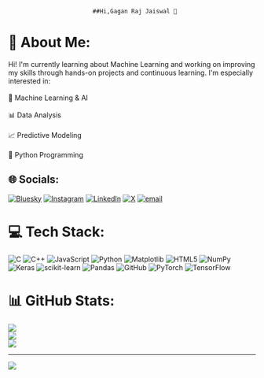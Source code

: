                             ##Hi,Gagan Raj Jaiswal 👋
# 💫 About Me:
Hi! I'm currently learning about Machine Learning and working on improving my skills through hands-on projects and continuous learning. I'm especially interested in:<br><br>🤖 Machine Learning & AI<br><br>📊 Data Analysis<br><br>📈 Predictive Modeling<br><br>🐍 Python Programming


## 🌐 Socials:
[![Bluesky](https://img.shields.io/badge/bluesky-0285FF?style=for-the-badge&logo=bluesky&logoColor=%23FFFFFF)](https://bsky.app/profile/Gagan5500) [![Instagram](https://img.shields.io/badge/Instagram-%23E4405F.svg?logo=Instagram&logoColor=white)](https://instagram.com/gagan_raj5505) [![LinkedIn](https://img.shields.io/badge/LinkedIn-%230077B5.svg?logo=linkedin&logoColor=white)](https://linkedin.com/in/gagan-raj-jaiswal-71ba3a2a8) [![X](https://img.shields.io/badge/X-black.svg?logo=X&logoColor=white)](https://x.com/@gagan_raj5505) [![email](https://img.shields.io/badge/Email-D14836?logo=gmail&logoColor=white)](mailto:gaganjai2007@gmail.com) 

# 💻 Tech Stack:
![C](https://img.shields.io/badge/c-%2300599C.svg?style=for-the-badge&logo=c&logoColor=white) ![C++](https://img.shields.io/badge/c++-%2300599C.svg?style=for-the-badge&logo=c%2B%2B&logoColor=white) ![JavaScript](https://img.shields.io/badge/javascript-%23323330.svg?style=for-the-badge&logo=javascript&logoColor=%23F7DF1E) ![Python](https://img.shields.io/badge/python-3670A0?style=for-the-badge&logo=python&logoColor=ffdd54) ![Matplotlib](https://img.shields.io/badge/Matplotlib-%23ffffff.svg?style=for-the-badge&logo=Matplotlib&logoColor=black) ![HTML5](https://img.shields.io/badge/html5-%23E34F26.svg?style=for-the-badge&logo=html5&logoColor=white) ![NumPy](https://img.shields.io/badge/numpy-%23013243.svg?style=for-the-badge&logo=numpy&logoColor=white) ![Keras](https://img.shields.io/badge/Keras-%23D00000.svg?style=for-the-badge&logo=Keras&logoColor=white) ![scikit-learn](https://img.shields.io/badge/scikit--learn-%23F7931E.svg?style=for-the-badge&logo=scikit-learn&logoColor=white) ![Pandas](https://img.shields.io/badge/pandas-%23150458.svg?style=for-the-badge&logo=pandas&logoColor=white) ![GitHub](https://img.shields.io/badge/github-%23121011.svg?style=for-the-badge&logo=github&logoColor=white) ![PyTorch](https://img.shields.io/badge/PyTorch-%23EE4C2C.svg?style=for-the-badge&logo=PyTorch&logoColor=white) ![TensorFlow](https://img.shields.io/badge/TensorFlow-%23FF6F00.svg?style=for-the-badge&logo=TensorFlow&logoColor=white)
# 📊 GitHub Stats:
![](https://github-readme-stats.vercel.app/api?username=Gagan5500&theme=radical&hide_border=false&include_all_commits=false&count_private=true)<br/>
![](https://nirzak-streak-stats.vercel.app/?user=Gagan5500&theme=radical&hide_border=false)<br/>
![](https://github-readme-stats.vercel.app/api/top-langs/?username=Gagan5500&theme=radical&hide_border=false&include_all_commits=false&count_private=true&layout=compact)

---
[![](https://visitcount.itsvg.in/api?id=Gagan5500&icon=0&color=0)](https://visitcount.itsvg.in)

<!-- Proudly created with GPRM ( https://gprm.itsvg.in ) -->
<!--
**Gagan5500/Gagan5500** is a ✨ _special_ ✨ repository because its `README.md` (this file) appears on your GitHub profile.

Here are some ideas to get you started:

- 🔭 I’m currently working on ...
- 🌱 I’m currently learning ...
- 👯 I’m looking to collaborate on ...
- 🤔 I’m looking for help with ...
- 💬 Ask me about ...
- 📫 How to reach me: ...
- 😄 Pronouns: ...
- ⚡ Fun fact: ...
-->
